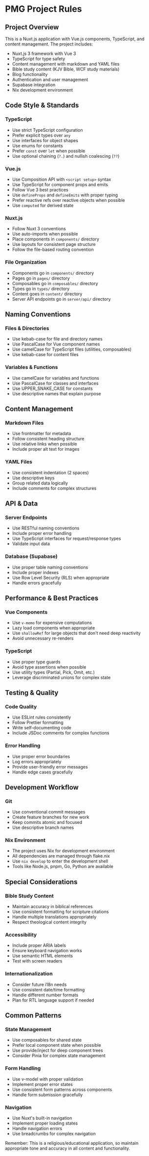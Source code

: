 # PMG Project Rules

## Project Overview
This is a Nuxt.js application with Vue.js components, TypeScript, and content management. The project includes:
- Nuxt.js 3 framework with Vue 3
- TypeScript for type safety
- Content management with markdown and YAML files
- Bible study content (KJV Bible, WCF study materials)
- Blog functionality
- Authentication and user management
- Supabase integration
- Nix development environment

## Code Style & Standards

### TypeScript
- Use strict TypeScript configuration
- Prefer explicit types over `any`
- Use interfaces for object shapes
- Use enums for constants
- Prefer `const` over `let` when possible
- Use optional chaining (`?.`) and nullish coalescing (`??`)

### Vue.js
- Use Composition API with `<script setup>` syntax
- Use TypeScript for component props and emits
- Follow Vue 3 best practices
- Use `defineProps` and `defineEmits` with proper typing
- Prefer reactive refs over reactive objects when possible
- Use `computed` for derived state

### Nuxt.js
- Follow Nuxt 3 conventions
- Use auto-imports when possible
- Place components in `components/` directory
- Use layouts for consistent page structure
- Follow the file-based routing convention

### File Organization
- Components go in `components/` directory
- Pages go in `pages/` directory
- Composables go in `composables/` directory
- Types go in `types/` directory
- Content goes in `content/` directory
- Server API endpoints go in `server/api/` directory

## Naming Conventions

### Files & Directories
- Use kebab-case for file and directory names
- Use PascalCase for Vue component names
- Use camelCase for TypeScript files (utilities, composables)
- Use kebab-case for content files

### Variables & Functions
- Use camelCase for variables and functions
- Use PascalCase for classes and interfaces
- Use UPPER_SNAKE_CASE for constants
- Use descriptive names that explain purpose

## Content Management

### Markdown Files
- Use frontmatter for metadata
- Follow consistent heading structure
- Use relative links when possible
- Include proper alt text for images

### YAML Files
- Use consistent indentation (2 spaces)
- Use descriptive keys
- Group related data logically
- Include comments for complex structures

## API & Data

### Server Endpoints
- Use RESTful naming conventions
- Include proper error handling
- Use TypeScript interfaces for request/response types
- Validate input data

### Database (Supabase)
- Use proper table naming conventions
- Include proper indexes
- Use Row Level Security (RLS) when appropriate
- Handle errors gracefully

## Performance & Best Practices

### Vue Components
- Use `v-memo` for expensive computations
- Lazy load components when appropriate
- Use `shallowRef` for large objects that don't need deep reactivity
- Avoid unnecessary re-renders

### TypeScript
- Use proper type guards
- Avoid type assertions when possible
- Use utility types (Partial, Pick, Omit, etc.)
- Leverage discriminated unions for complex state

## Testing & Quality

### Code Quality
- Use ESLint rules consistently
- Follow Prettier formatting
- Write self-documenting code
- Include JSDoc comments for complex functions

### Error Handling
- Use proper error boundaries
- Log errors appropriately
- Provide user-friendly error messages
- Handle edge cases gracefully

## Development Workflow

### Git
- Use conventional commit messages
- Create feature branches for new work
- Keep commits atomic and focused
- Use descriptive branch names

### Nix Environment
- The project uses Nix for development environment
- All dependencies are managed through flake.nix
- Use `nix develop` to enter the development shell
- Tools like Node.js, pnpm, Go, Python are available

## Special Considerations

### Bible Study Content
- Maintain accuracy in biblical references
- Use consistent formatting for scripture citations
- Handle multiple translations appropriately
- Respect theological content integrity

### Accessibility
- Include proper ARIA labels
- Ensure keyboard navigation works
- Use semantic HTML elements
- Test with screen readers

### Internationalization
- Consider future i18n needs
- Use consistent date/time formatting
- Handle different number formats
- Plan for RTL language support if needed

## Common Patterns

### State Management
- Use composables for shared state
- Prefer local component state when possible
- Use provide/inject for deep component trees
- Consider Pinia for complex state management

### Form Handling
- Use v-model with proper validation
- Implement proper error states
- Use consistent form patterns across components
- Handle form submission gracefully

### Navigation
- Use Nuxt's built-in navigation
- Implement proper loading states
- Handle navigation errors
- Use breadcrumbs for complex navigation

Remember: This is a religious/educational application, so maintain appropriate tone and accuracy in all content and functionality.

